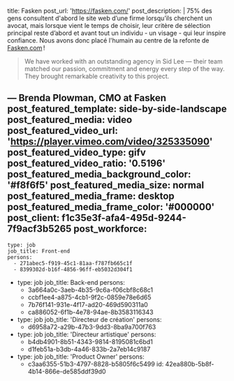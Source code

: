 title: Fasken
post_url: 'https://fasken.com/'
post_description: |
  75% des gens consultent d'abord le site web d’une firme lorsqu’ils cherchent un avocat, mais lorsque vient le temps de choisir, leur critère de sélection principal reste d’abord et avant tout un individu - un visage - qui leur inspire confiance. Nous avons donc placé l'humain au centre de la refonte de <a href="https://www.fasken.com/fr" target="_blank">Fasken.com</a>&thinsp;!
  
  > We have worked with an outstanding agency in Sid Lee — their team matched our passion, commitment and energy every step of the way. They brought remarkable creativity to this project. 
  
  — Brenda Plowman, CMO at Fasken
post_featured_template: side-by-side-landscape
post_featured_media: video
post_featured_video_url: 'https://player.vimeo.com/video/325335090'
post_featured_video_type: gifv
post_featured_video_ratio: '0.5196'
post_featured_media_background_color: '#f8f6f5'
post_featured_media_size: normal
post_featured_media_frame: desktop
post_featured_media_frame_color: '#000000'
post_client: f1c35e3f-afa4-495d-9244-7f9acf3b5265
post_workforce:
  -
    type: job
    job_title: Front-end
    persons:
      - 271abec5-f919-45c1-81aa-f787fb665c1f
      - 8399302d-b16f-4856-96ff-eb5032d304f1
  -
    type: job
    job_title: Back-end
    persons:
      - 3a664a0c-3aeb-4b35-9c6a-f06cbf8c68c1
      - ccbf1ee4-a875-4cb1-9f2c-0859e78e6d65
      - 7b76f141-931e-4f17-ad20-469d590311a0
      - ca886052-6f1b-4e78-94ae-8b3583116343
  -
    type: job
    job_title: 'Directeur de création'
    persons:
      - d6958a72-a29b-47b3-9dd3-8ba9a700f763
  -
    type: job
    job_title: 'Directeur artistique'
    persons:
      - b4db4901-8b51-4343-9814-8195081c6bd1
      - d1feb51a-b3db-4a46-833b-2a7eb14c9187
  -
    type: job
    job_title: 'Product Owner'
    persons:
      - c3aa6355-51b3-4797-8828-b5805f6c5499
id: 42ea880b-5b8f-4b14-866e-de585ddf39d0
